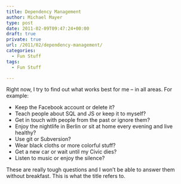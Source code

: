 ```yaml
---
title: Dependency Management
author: Michael Mayer
type: post
date: 2011-02-09T09:47:24+00:00
draft: true
private: true
url: /2011/02/dependency-management/
categories:
  - Fun Stuff
tags:
  - Fun Stuff

---
```

Right now, I try to find out what works best for me &#8211; in all areas. For example:

  * Keep the Facebook account or delete it?
  * Teach people about SQL and JS or keep it to myself?
  * Get in touch with people from the past or ignore them?
  * Enjoy the nightlife in Berlin or sit at home every evening and live healthy?
  * Use git or Subversion?
  * Wear black cloths or more colorful stuff?
  * Get a new car or wait until my Civic dies?
  * Listen to music or enjoy the silence?

These are really tough questions and I won&#8217;t be able to answer them without breakfast. This is what the title refers to.